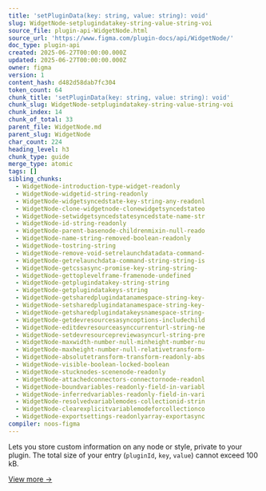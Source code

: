 ```yaml
---
title: 'setPluginData(key: string, value: string): void'
slug: WidgetNode-setplugindatakey-string-value-string-voi
source_file: plugin-api-WidgetNode.html
source_url: 'https://www.figma.com/plugin-docs/api/WidgetNode/'
doc_type: plugin-api
created: 2025-06-27T00:00:00.000Z
updated: 2025-06-27T00:00:00.000Z
owner: figma
version: 1
content_hash: d482d58dab7fc304
token_count: 64
chunk_title: 'setPluginData(key: string, value: string): void'
chunk_slug: WidgetNode-setplugindatakey-string-value-string-voi
chunk_index: 14
chunk_of_total: 33
parent_file: WidgetNode.md
parent_slug: WidgetNode
char_count: 224
heading_level: h3
chunk_type: guide
merge_type: atomic
tags: []
sibling_chunks:
  - WidgetNode-introduction-type-widget-readonly
  - WidgetNode-widgetid-string-readonly
  - WidgetNode-widgetsyncedstate-key-string-any-readonl
  - WidgetNode-clone-widgetnode-clonewidgetsyncedstateo
  - WidgetNode-setwidgetsyncedstatesyncedstate-name-str
  - WidgetNode-id-string-readonly
  - WidgetNode-parent-basenode-childrenmixin-null-reado
  - WidgetNode-name-string-removed-boolean-readonly
  - WidgetNode-tostring-string
  - WidgetNode-remove-void-setrelaunchdatadata-command-
  - WidgetNode-getrelaunchdata-command-string-string-is
  - WidgetNode-getcssasync-promise-key-string-string-
  - WidgetNode-gettoplevelframe-framenode-undefined
  - WidgetNode-getplugindatakey-string-string
  - WidgetNode-getplugindatakeys-string
  - WidgetNode-getsharedplugindatanamespace-string-key-
  - WidgetNode-setsharedplugindatanamespace-string-key-
  - WidgetNode-getsharedplugindatakeysnamespace-string-
  - WidgetNode-getdevresourcesasyncoptions-includechild
  - WidgetNode-editdevresourceasynccurrenturl-string-ne
  - WidgetNode-setdevresourcepreviewasyncurl-string-pre
  - WidgetNode-maxwidth-number-null-minheight-number-nu
  - WidgetNode-maxheight-number-null-relativetransform-
  - WidgetNode-absolutetransform-transform-readonly-abs
  - WidgetNode-visible-boolean-locked-boolean
  - WidgetNode-stucknodes-scenenode-readonly
  - WidgetNode-attachedconnectors-connectornode-readonl
  - WidgetNode-boundvariables-readonly-field-in-variabl
  - WidgetNode-inferredvariables-readonly-field-in-vari
  - WidgetNode-resolvedvariablemodes-collectionid-strin
  - WidgetNode-clearexplicitvariablemodeforcollectionco
  - WidgetNode-exportsettings-readonlyarray-exportasync
compiler: noos-figma
---
```


Lets you store custom information on any node or style, private to your plugin. The total size of your entry (`pluginId`, `key`, `value`) cannot exceed 100 kB.

[View more →](/plugin-docs/api/properties/nodes-setplugindata/)
